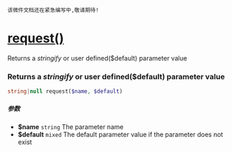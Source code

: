     该微件文档还在紧急编写中,敬请期待!
[request()](http://twinh.github.com/widget/api/request)
=======================================================

Returns a *stringify* or user defined($default) parameter value

### Returns a *stringify* or user defined($default) parameter value
```php
string|null request($name, $default)
```

##### 参数
* **$name** `string` The parameter name
* **$default** `mixed` The default parameter value if the parameter does not exist

